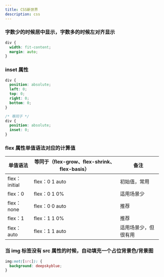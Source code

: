 ```yaml
---
title: CSS新世界
description: css
---
```


### 字数少的时候居中显示，字数多的时候左对齐显示

```css
div {
  width: fit-content;
  margin: auto;
}
```

### inset 属性

```css
div {
  position: absolute;
  left: 0;
  top: 0;
  right: 0;
  bottom: 0;
}

/* 等同于 */
div {
  position: absolute;
  inset: 0;
}
```

### flex 属性单值语法对应的计算值

| 单值语法      | 等同于（flex-grow、flex-shrink、flex-basis） | 备注                 |
| ------------- | -------------------------------------------- | -------------------- |
| flex：initial | flex：0 1 auto                               | 初始值，常用         |
| flex：0       | flex：0 1 0%                                 | 适用场景少           |
| flex：none    | flex：0 0 auto                               | 推荐                 |
| flex：1       | flex：1 1 0%                                 | 推荐                 |
| flex：auto    | flex：1 1 auto                               | 适用场景少，但很有用 |

### 当 img 标签没有 src 属性的时候，自动填充一个占位背景色/背景图

```css
img:not([src]): {
  background: deepskyblue;
}
```
